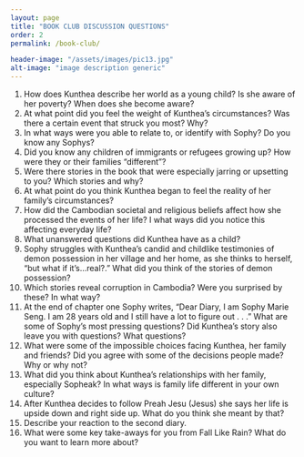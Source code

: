 ```yaml
---
layout: page
title: "BOOK CLUB DISCUSSION QUESTIONS"
order: 2
permalink: /book-club/

header-image: "/assets/images/pic13.jpg"
alt-image: "image description generic"
---
```


1. How does Kunthea describe her world as a young child? Is she aware of her poverty? When does she become aware?
2. At what point did you feel the weight of Kunthea’s circumstances? Was there a certain event that struck you most? Why?
3. In what ways were you able to relate to, or identify with Sophy? Do you know any Sophys?
4. Did you know any children of immigrants or refugees growing up? How were they or their families “different”?
5. Were there stories in the book that were especially jarring or upsetting to you? Which stories and why?
6. At what point do you think Kunthea began to feel the reality of her family’s circumstances?
7. How did the Cambodian societal and religious beliefs affect how she processed the events of her life? I what ways did you notice this affecting everyday life?
8. What unanswered questions did Kunthea have as a child?
9. Sophy struggles with Kunthea’s candid and childlike testimonies of demon possession in her village and her home, as she thinks to herself, “but what if it’s…real?.” What did you think of the stories of demon possession?
10. Which stories reveal corruption in Cambodia? Were you surprised by these? In what way?
11. At the end of chapter one Sophy writes, “Dear Diary, I am Sophy Marie Seng. I am 28 years old and I still have a lot to figure out . . .” What are some of Sophy’s most pressing questions? Did Kunthea’s story also leave you with questions? What questions?
12. What were some of the impossible choices facing Kunthea, her family and friends? Did you agree with some of the decisions people made? Why or why not?
13. What did you think about Kunthea’s relationships with her family, especially Sopheak? In what ways is family life different in your own culture?
14. After Kunthea decides to follow Preah Jesu (Jesus) she says her life is upside down and right side up. What do you think she meant by that?
15. Describe your reaction to the second diary.
16. What were some key take-aways for you from Fall Like Rain? What do you want to learn more about?

